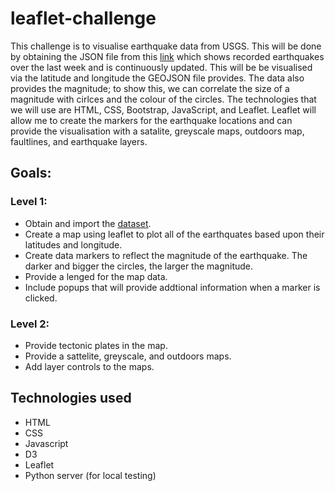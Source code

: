 # leaflet-challenge

This challenge is to visualise earthquake data from USGS. This will be done by obtaining the JSON file from this [link](https://earthquake.usgs.gov/earthquakes/feed/v1.0/summary/all_hour.geojson) which shows recorded earthquakes over the last week and is continuously updated.  This will be be visualised via the latitude and longitude the GEOJSON file provides. The data also provides the magnitude; to show this, we can correlate the size of a magnitude with cirlces and the colour of the circles.  The technologies that we will use are HTML, CSS, Bootstrap, JavaScript, and Leaflet. Leaflet will allow me to create the markers for the earthquake locations and can provide the visualisation with a satalite, greyscale maps, outdoors map, faultlines, and earthquake layers.

## Goals:

### Level 1:

  * Obtain and import the [dataset](https://earthquake.usgs.gov/earthquakes/feed/v1.0/summary/all_hour.geojson).
  * Create a map using leaflet to plot all of the earthquates based upon their latitudes and longitude.
  * Create data markers to reflect the magnitude of the earthquake. The darker and bigger the circles, the larger the magnitude.
  * Provide a lenged for the map data.
  * Include popups that will provide addtional information when a marker is clicked.

### Level 2:

  * Provide tectonic plates in the map.
  * Provide a sattelite, greyscale, and outdoors maps.
  * Add layer controls to the maps.

## Technologies used

  * HTML
  * CSS
  * Javascript
  * D3
  * Leaflet
  * Python server (for local testing)
